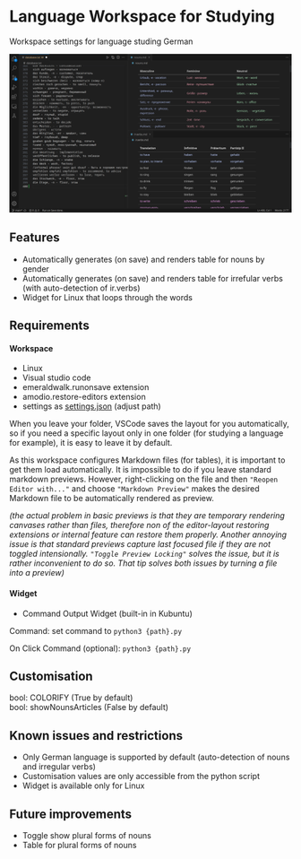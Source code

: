 # Language Workspace for Studying
Workspace settings for language studing German

![screenshot](readmescreenshot.png)

## Features

- Automatically generates (on save) and renders table for nouns by gender
- Automatically generates (on save) and renders table for irrefular verbs (with auto-detection of ir.verbs)
- Widget for Linux that loops through the words

## Requirements

#### Workspace
- Linux
- Visual studio code
- emeraldwalk.runonsave extension
- amodio.restore-editors extension
- settings as [settings.json](https://github.com/AnanasikDev/LanguageWorkspace/blob/main/settings.json) (adjust path)

When you leave your folder, VSCode saves the layout for you automatically, so if you need a specific layout only in one folder (for studying a language for example), it is easy to leave it by default.

As this workspace configures Markdown files (for tables), it is important to get them load automatically. It is impossible to do if you leave standard markdown previews. However, right-clicking on the file and then ```"Reopen Editor with..."``` and choose  ```"Markdown Preview"``` makes the desired Markdown file to be automatically rendered as preview.

*(the actual problem in basic previews is that they are temporary rendering canvases rather than files, therefore non of the editor-layout restoring extensions or internal feature can restore them properly. Another annoying issue is that standard previews capture last focused file if they are not toggled intensionally. ```"Toggle Preview Locking"``` solves the issue, but it is rather inconvenient to do so. That tip solves both issues by turning a file into a preview)*

#### Widget

- Command Output Widget (built-in in Kubuntu) 

Command: set command to ```python3 {path}.py```

On Click Command (optional): ```python3 {path}.py```

## Customisation

bool: COLORIFY (True by default)<br>
bool: showNounsArticles (False by default)

## Known issues and restrictions

- Only German language is supported by default (auto-detection of nouns and irregular verbs)
- Customisation values are only accessible from the python script
- Widget is available only for Linux

## Future improvements

- Toggle show plural forms of nouns
- Table for plural forms of nouns
